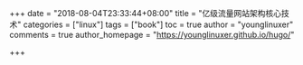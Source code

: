 +++
date = "2018-08-04T23:33:44+08:00"
title = "亿级流量网站架构核心技术"
categories = ["linux"]
tags = ["book"]
toc = true
author = "younglinuxer"
comments = true
author_homepage =  "https://younglinuxer.github.io/hugo/"

+++